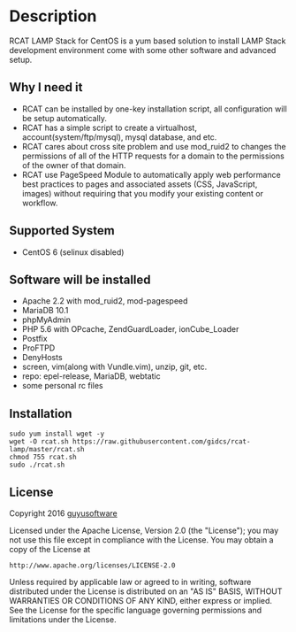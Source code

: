 # Description
RCAT LAMP Stack for CentOS is a yum based solution to install LAMP Stack development environment come with some other software and advanced setup.

Why I need it
-------

- RCAT can be installed by one-key installation script, all configuration will be setup automatically.
- RCAT has a simple script to create a virtualhost, account(system/ftp/mysql), mysql database, and etc.
- RCAT cares about cross site problem and use mod_ruid2 to changes the permissions of all of the HTTP requests for a domain to the permissions of the owner of that domain.
- RCAT use PageSpeed Module to automatically apply web performance best practices to pages and associated assets (CSS, JavaScript, images) without requiring that you modify your existing content or workflow.

Supported System
-------

- CentOS 6 (selinux disabled)

Software will be installed
-------

- Apache 2.2 with mod_ruid2, mod-pagespeed
- MariaDB 10.1
- phpMyAdmin
- PHP 5.6 with OPcache, ZendGuardLoader, ionCube_Loader
- Postfix
- ProFTPD
- DenyHosts
- screen, vim(along with Vundle.vim), unzip, git, etc.
- repo: epel-release, MariaDB, webtatic
- some personal rc files


Installation
-------

```
sudo yum install wget -y
wget -O rcat.sh https://raw.githubusercontent.com/gidcs/rcat-lamp/master/rcat.sh
chmod 755 rcat.sh
sudo ./rcat.sh
```

License
-------

Copyright 2016 [guyusoftware]

Licensed under the Apache License, Version 2.0 (the "License");
you may not use this file except in compliance with the License.
You may obtain a copy of the License at

```
http://www.apache.org/licenses/LICENSE-2.0
```

Unless required by applicable law or agreed to in writing, software
distributed under the License is distributed on an "AS IS" BASIS,
WITHOUT WARRANTIES OR CONDITIONS OF ANY KIND, either express or implied.
See the License for the specific language governing permissions and
limitations under the License.

[guyusoftware]: https://www.guyusoftware.com/

